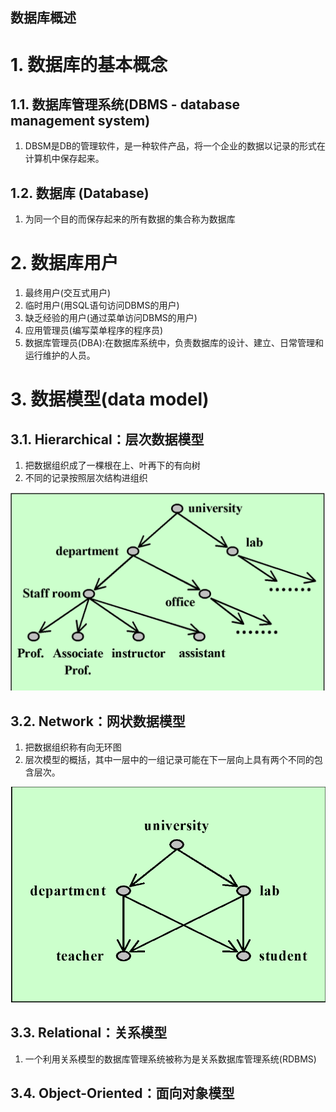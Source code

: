 数据库概述
---

# 1. 数据库的基本概念

## 1.1. 数据库管理系统(DBMS - database management system)
1. DBSM是DB的管理软件，是一种软件产品，将一个企业的数据以记录的形式在计算机中保存起来。

## 1.2. 数据库 (Database)
1. 为同一个目的而保存起来的所有数据的集合称为数据库

# 2. 数据库用户
1. 最终用户(交互式用户)
  1. 临时用户(用SQL语句访问DBMS的用户)
  2. 缺乏经验的用户(通过菜单访问DBMS的用户)
2. 应用管理员(编写菜单程序的程序员)
3. 数据库管理员(DBA):在数据库系统中，负责数据库的设计、建立、日常管理和运行维护的人员。

# 3. 数据模型(data model)

## 3.1. Hierarchical：层次数据模型
1. 把数据组织成了一棵根在上、叶再下的有向树
2. 不同的记录按照层次结构进组织

![](img/ch01/1.png)

## 3.2. Network：网状数据模型
1. 把数据组织称有向无环图
2. 层次模型的概括，其中一层中的一组记录可能在下一层向上具有两个不同的包含层次。

![](img/ch01/2.png)

## 3.3. Relational：关系模型
1. 一个利用关系模型的数据库管理系统被称为是关系数据库管理系统(RDBMS)

## 3.4. Object-Oriented：面向对象模型

